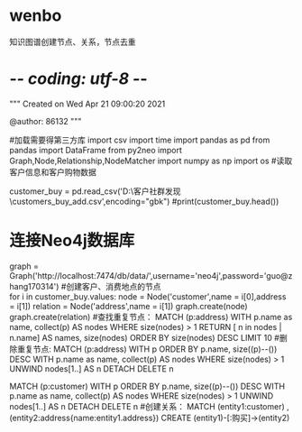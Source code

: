 # wenbo
知识图谱创建节点、关系，节点去重
# -*- coding: utf-8 -*-
"""
Created on Wed Apr 21 09:00:20 2021

@author: 86132
"""


#加载需要得第三方库
import csv
import time
import pandas as pd
from pandas import DataFrame
from py2neo import Graph,Node,Relationship,NodeMatcher
import numpy as np
import os
#读取客户信息和客户购物数据

customer_buy = pd.read_csv('D:\\客户社群发现\\customers_buy_add.csv',encoding="gbk")
#print(customer_buy.head())
# 连接Neo4j数据库
graph = Graph('http://localhost:7474/db/data/',username='neo4j',password='guo@zhang170314')
#创建客户、消费地点的节点  
for i in customer_buy.values:
    node = Node('customer',name = i[0],address = i[1])
    relation = Node('address',name = i[1])
    graph.create(node)
    graph.create(relation)
#查找重复节点：
MATCH (p:address)
WITH p.name as name, collect(p) AS nodes 
WHERE size(nodes) >  1
RETURN [ n in nodes | n.name] AS names, size(nodes)
ORDER BY size(nodes) DESC
LIMIT 10
#删除重复节点:
MATCH (p:address)
WITH p 
ORDER BY p.name, size((p)--()) DESC
WITH p.name as name, collect(p) AS nodes 
WHERE size(nodes) >  1
UNWIND nodes[1..] AS n
DETACH DELETE n
 

MATCH (p:customer)
WITH p 
ORDER BY p.name, size((p)--()) DESC
WITH p.name as name, collect(p) AS nodes 
WHERE size(nodes) >  1
UNWIND nodes[1..] AS n
DETACH DELETE n
#创建关系：
MATCH (entity1:customer) , (entity2:address{name:entity1.address}) CREATE (entity1)-[:购买]->(entity2)
